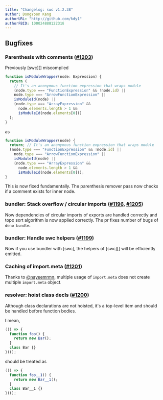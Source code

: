 ```yaml
---
title: "Changelog: swc v1.2.38"
author: DongYoon Kang
authorURL: "http://github.com/kdy1"
authorFBID: 100024888122318
---
```


## Bugfixes

### Parenthesis with comments ([#1203](https://github.com/swc-project/swc/issues/1203))

Previously [swc][] miscompiled

```ts
function isModuleWrapper(node: Expression) {
  return (
    // It's an anonymous function expression that wraps module
    (node.type === "FunctionExpression" && !node.id) ||
    node.type === "ArrowFunctionExpression" ||
    isModuleId(node) ||
    (node.type === "ArrayExpression" &&
      node.elements.length > 1 &&
      isModuleId(node.elements[0]))
  );
}
```

as

```js
function isModuleWrapper(node) {
  return; // It's an anonymous function expression that wraps module
  (node.type === "FunctionExpression" && !node.id) ||
    node.type === "ArrowFunctionExpression" ||
    isModuleId(node) ||
    (node.type === "ArrayExpression" &&
      node.elements.length > 1 &&
      isModuleId(node.elements[0]));
}
```

This is now fixed fundamentally. The parenthesis remover pass now checks if a comment exists for inner node.

### bundler: Stack overflow / circular imports ([#1196](https://github.com/swc-project/swc/pull/1196), [#1205](https://github.com/swc-project/swc/pull/1205))

Now dependencies of circular imports of exports are handled correctly and topo sort algorithm is now applied correctly.
The pr fixes number of bugs of `deno bundle`.

### bundler: Handle swc helpers ([#1199](https://github.com/swc-project/swc/pull/1199))

Now if you use bundler with [swc], the helpers of [swc][] will be efficiently emitted.

### Caching of import.meta ([#1201](https://github.com/swc-project/swc/pull/1201))

Thanks to [@nayeemrmn](https://github.com/nayeemrmn), multiple usage of `import.meta` does not create multiple `import.meta` object.

### resolver: hoist class decls ([#1200](https://github.com/swc-project/swc/pull/1200))

Although class declarations are not hoisted, it's a top-level item and should be handled before function bodies.

I mean,

```ts
(() => {
  function foo() {
    return new Bar();
  }
  class Bar {}
})();
```

should be treated as

```ts
(() => {
  function foo__1() {
    return new Bar__1();
  }
  class Bar__1 {}
})();
```

